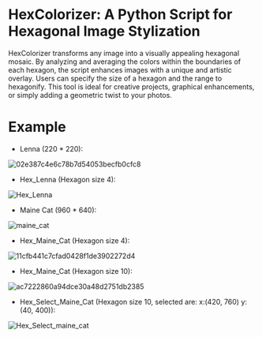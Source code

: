 # HexColorizer: A Python Script for Hexagonal Image Stylization
HexColorizer transforms any image into a visually appealing hexagonal mosaic. By analyzing and averaging the colors within the boundaries of each hexagon, the script enhances images with a unique and artistic overlay. Users can specify the size of a hexagon and the range to hexagonify. This tool is ideal for creative projects, graphical enhancements, or simply adding a geometric twist to your photos.

# Example
- Lenna (220 * 220):
  
![02e387c4e6c78b7d54053becfb0cfc8](https://github.com/Jackson1356/HexColorizer/assets/108843164/ea77d0b6-d520-4e36-82b0-ffc7beba1ce9)

- Hex_Lenna (Hexagon size 4):
  
![Hex_Lenna](https://github.com/Jackson1356/HexColorizer/assets/108843164/fad33183-36a3-48cd-944c-6baa86dc6008)

- Maine Cat (960 * 640):
  
![maine_cat](https://github.com/Jackson1356/HexColorizer/assets/108843164/1cc96da3-3068-4ffc-b948-5d39c0f2ba2d)

- Hex_Maine_Cat (Hexagon size 4):
  
![11cfb441c7cfad0428f1de3902272d4](https://github.com/Jackson1356/HexColorizer/assets/108843164/214bbd34-ab86-4ab7-b159-db7ca0b327d8)

- Hex_Maine_Cat (Hexagon size 10):
  
![ac7222860a94dce30a48d2751db2385](https://github.com/Jackson1356/HexColorizer/assets/108843164/0e80c0b9-69f8-43bb-b482-106bee8c7c3f)

- Hex_Select_Maine_Cat (Hexagon size 10, selected are: x:(420, 760) y:(40, 400)):

![Hex_Select_maine_cat](https://github.com/Jackson1356/HexColorizer/assets/108843164/085f6716-eff6-4890-ba58-09ffa6b38535)
